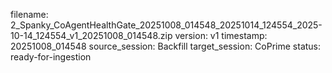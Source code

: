 filename: 2_Spanky_CoAgentHealthGate_20251008_014548_20251014_124554_2025-10-14_124554_v1_20251008_014548.zip
version: v1
timestamp: 20251008_014548
source_session: Backfill
target_session: CoPrime
status: ready-for-ingestion
